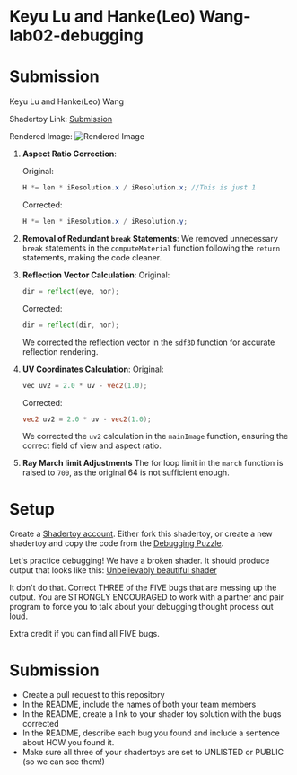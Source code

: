# Keyu Lu and Hanke(Leo) Wang-lab02-debugging
# Submission

Keyu Lu and Hanke(Leo) Wang

Shadertoy Link: [Submission](https://www.shadertoy.com/view/cdcczX)

Rendered Image: ![Rendered Image](https://github.com/uluyek/lab02-debugging/blob/main/CIS5660-Keyu-Hanke-Lab2.png)

1. **Aspect Ratio Correction**:
   
   Original:
   ```glsl
   H *= len * iResolution.x / iResolution.x; //This is just 1
   ```
   Corrected:
   ```glsl
   H *= len * iResolution.x / iResolution.y;
   ```

2. **Removal of Redundant `break` Statements**:
   We removed unnecessary `break` statements in the `computeMaterial` function following the `return` statements, making the code cleaner.

3. **Reflection Vector Calculation**:
    Original:
    ```glsl
    dir = reflect(eye, nor);
    ```
    Corrected:
    ```glsl
    dir = reflect(dir, nor);
    ```
   We corrected the reflection vector in the `sdf3D` function for accurate reflection rendering.

4. **UV Coordinates Calculation**:
    Original:
    ```glsl
    vec uv2 = 2.0 * uv - vec2(1.0);
    ```
    Corrected:
    ```glsl
    vec2 uv2 = 2.0 * uv - vec2(1.0);
    ```
   We corrected the `uv2` calculation in the `mainImage` function, ensuring the correct field of view and aspect ratio.

5. **Ray March limit Adjustments**
  The for loop limit in the `march` function is raised to `700`, as the original 64 is not sufficient enough.


# Setup 

Create a [Shadertoy account](https://www.shadertoy.com/). Either fork this shadertoy, or create a new shadertoy and copy the code from the [Debugging Puzzle](https://www.shadertoy.com/view/flGfRc).

Let's practice debugging! We have a broken shader. It should produce output that looks like this:
[Unbelievably beautiful shader](https://user-images.githubusercontent.com/1758825/200729570-8e10a37a-345d-4aff-8eff-6baf54a32a40.webm)

It don't do that. Correct THREE of the FIVE bugs that are messing up the output. You are STRONGLY ENCOURAGED to work with a partner and pair program to force you to talk about your debugging thought process out loud.

Extra credit if you can find all FIVE bugs.

# Submission
- Create a pull request to this repository
- In the README, include the names of both your team members
- In the README, create a link to your shader toy solution with the bugs corrected
- In the README, describe each bug you found and include a sentence about HOW you found it.
- Make sure all three of your shadertoys are set to UNLISTED or PUBLIC (so we can see them!)
